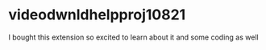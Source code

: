 # videodwnldhelpproj10821
I bought this extension so excited to learn about it and some coding as well

